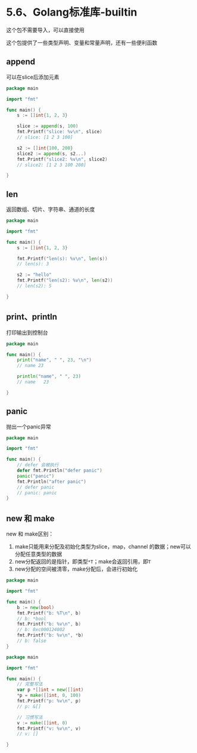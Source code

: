 # 5.6、Golang标准库-builtin

这个包不需要导入，可以直接使用

这个包提供了一些类型声明、变量和常量声明，还有一些便利函数

## append

可以在slice后添加元素

```go
package main

import "fmt"

func main() {
    s := []int{1, 2, 3}

    slice := append(s, 100)
    fmt.Printf("slice: %v\n", slice)
    // slice: [1 2 3 100]

    s2 := []int{100, 200}
    slice2 := append(s, s2...)
    fmt.Printf("slice2: %v\n", slice2)
    // slice2: [1 2 3 100 200]

}

```

## len

返回数组、切片、字符串、通道的长度

```go
package main

import "fmt"

func main() {
    s := []int{1, 2, 3}

    fmt.Printf("len(s): %v\n", len(s))
    // len(s): 3

    s2 := "hello"
    fmt.Printf("len(s2): %v\n", len(s2))
    // len(s2): 5

}

```

## print、println

打印输出到控制台

```go
package main

func main() {
    print("name", " ", 23, "\n")
    // name 23

    println("name", " ", 23)
    // name   23

}

```

## panic

抛出一个panic异常

```go
package main

import "fmt"

func main() {
    // defer 会被执行
    defer fmt.Println("defer panic")
    panic("panic")
    fmt.Println("after panic")
    // defer panic
    // panic: panic
}

```

## new 和 make

new 和 make区别：

1. make只能用来分配及初始化类型为slice，map，channel 的数据；new可以分配任意类型的数据
2. new分配返回的是指针，即类型`*T`；make会返回引用，即`T`
3. new分配的空间被清零，make分配后，会进行初始化

```go
package main

import "fmt"

func main() {
    b := new(bool)
    fmt.Printf("b: %T\n", b)
    // b: *bool
    fmt.Printf("b: %v\n", b)
    // b: 0xc000124002
    fmt.Printf("b: %v\n", *b)
    // b: false
}

```

```go
package main

import "fmt"

func main() {
    // 完整写法
    var p *[]int = new([]int)
    *p = make([]int, 0, 100)
    fmt.Printf("p: %v\n", p)
    // p: &[]

    // 习惯写法
    v := make([]int, 0)
    fmt.Printf("v: %v\n", v)
    // v: []

}

```
